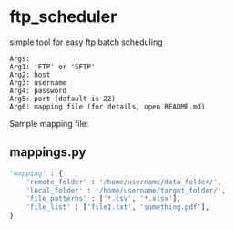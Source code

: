 # ftp_scheduler
simple tool for easy ftp batch scheduling

```
Args:
Arg1: 'FTP' or 'SFTP'
Arg2: host
Arg3: username
Arg4: password
Arg5: port (default is 22)
Arg6: mapping file (for details, open README.md)
```

Sample mapping file:

mappings.py
--
```python
'mapping' : {
	'remote_folder' : '/home/username/data_folder/',
	'local_folder' : '/home/username/target_folder/',
	'file_patterns' : ['*.csv', '*.xlsx'],
	'file_list' : ['file1.txt', 'something.pdf'],
}
```